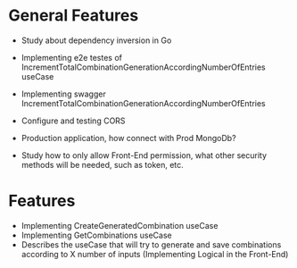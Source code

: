 # General Features

- Study about dependency inversion in Go
- Implementing e2e testes of IncrementTotalCombinationGenerationAccordingNumberOfEntries useCase
- Implementing swagger IncrementTotalCombinationGenerationAccordingNumberOfEntries
- Configure and testing CORS
- Production application, how connect with Prod MongoDb?

- Study how to only allow Front-End permission, what other security methods will be needed, such as token, etc.

# Features

- Implementing CreateGeneratedCombination useCase
- Implementing GetCombinations useCase
- Describes the useCase that will try to generate and save combinations according to X number of inputs (Implementing Logical in the Front-End)
